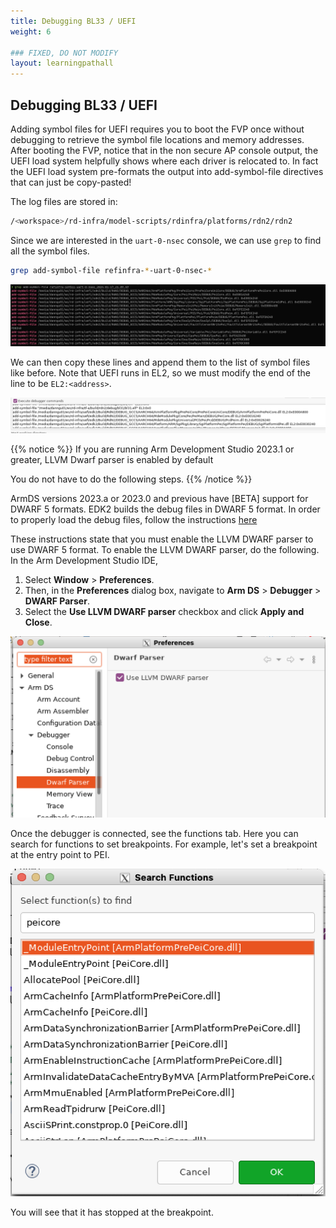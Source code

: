 ```yaml
---
title: Debugging BL33 / UEFI
weight: 6

### FIXED, DO NOT MODIFY
layout: learningpathall
---
```


## Debugging BL33 / UEFI
Adding symbol files for UEFI requires you to boot the FVP once without debugging to retrieve the symbol file
locations and memory addresses. After booting the FVP, notice that in the non secure AP console output,
the UEFI load system helpfully shows where each driver is relocated to. In fact the UEFI load system pre-formats
the output into add-symbol-file directives that can just be copy-pasted!

The log files are stored in:
```bash
/<workspace>/rd-infra/model-scripts/rdinfra/platforms/rdn2/rdn2
```

Since we are interested in the ``uart-0-nsec`` console, we can use ``grep`` to find all the symbol files. 
```bash
grep add-symbol-file refinfra-*-uart-0-nsec-*
```

![grep uart logs alt-text#center](images/grep.png "Figure 1. Grep UART logs")

We can then copy these lines and append them to the list of symbol files like before.
Note that UEFI runs in EL2, so we must modify the end of the line to be ``EL2:<address>``.

![uefi symbol files alt-text#center](images/uefi_symbol_files.png "Figure 3. Add uefi symbol files")

{{% notice %}}
If you are running Arm Development Studio 2023.1 or greater, LLVM Dwarf parser is enabled by default

You do not have to do the following steps.
{{% /notice %}}

ArmDS versions 2023.a or 2023.0 and previous have [BETA] support for DWARF 5 formats. EDK2 builds the debug files in DWARF 5
format. In order to properly load the debug files, follow the
instructions [here](https://developer.arm.com/documentation/101470/2023-0/Reference/Standards-compliance-in-Arm-Debugger)

These instructions state that you must enable the LLVM DWARF parser to use DWARF 5 format.
To enable the LLVM DWARF parser, do the following. In the Arm Development Studio IDE, 

1. Select **Window**  > **Preferences**. 
2. Then, in the **Preferences** dialog box, navigate to **Arm DS** > **Debugger** > **DWARF Parser**. 
3. Select the **Use LLVM DWARF parser** checkbox and click **Apply and Close**.

![enable llvm alt-text#center](images/enable_llvm.png "Figure 4. Enable LLVM")

Once the debugger is connected, see the functions tab. Here you can search for functions to
set breakpoints. For example, let's set a breakpoint at the entry point to PEI. 

![peicore alt-text#center](images/peicore.png "Figure 5. PeiCore functions")

You will see that it has stopped at the breakpoint.

